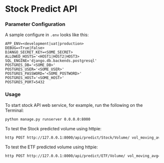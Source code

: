 # Stock Predict API

### Parameter Configuration
A sample configure in `.env` looks like this:
```text
APP_ENV=<development|uat|production>
DEBUG=<True|False>
DJANGO_SECRET_KEY=<SOME_SECRET>
ALLOWED_HOSTS='<HOST1|HOST2|HOST3>
SQL_ENGINE='django.db.backends.postgresql'
POSTGRES_DB='<SOME_DB>'
POSTGRES_USER='<SOME_USER>'
POSTGRES_PASSWORD='<SOME_POSTWORD>'
POSTGRES_HOST='<SOME_HOST>'
POSTGRES_PORT=5432
```

### Usage

To start stock API web service, for example, run the following on the Terminal:
```sh
python manage.py runserver 0.0.0.0:8000
```

To test the Stock predicted volume using httpie:
```sh
http POST http://127.0.0.1:8000/api/predict/Stock/Volume/ vol_moving_avg=12345 price_rolling_med:=25
```

To test the ETF predicted volume using httpie:
```sh
http POST http://127.0.0.1:8000/api/predict/ETF/Volume/ vol_moving_avg=12345 price_rolling_med:=25
```
